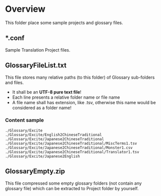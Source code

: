 ﻿# Overview
This folder place some sample projects and glossary files.

## *.conf
Sample Translation Project files.

## GlossaryFileList.txt

This file stores many relative paths (to this folder) of Glossary sub-folders and files.
- It shall be an **UTF-8 pure text file**!
- Each line presents a relative folder name or file name
- A file name shall has extension, like .tsv, otherwise this name would be considered as a folder name!

### Content sample
```
./Glossary/Excite
./Glossary/Excite/English2ChineseTraditional
./Glossary/Excite/Japanese2ChineseTraditional
./Glossary/Excite/Japanese2ChineseTraditional/MiscTerms1.tsv
./Glossary/Excite/Japanese2ChineseTraditional/Monster1.csv
./Glossary/Excite/Japanese2ChineseTraditional/Translator1.tsv
./Glossary/Excite/Japanese2English
 ```

## GlossaryEmpty.zip
This file compressed some empty glossary folders (not contain any glossary file) which can be extracted to Project folder by yourself.
